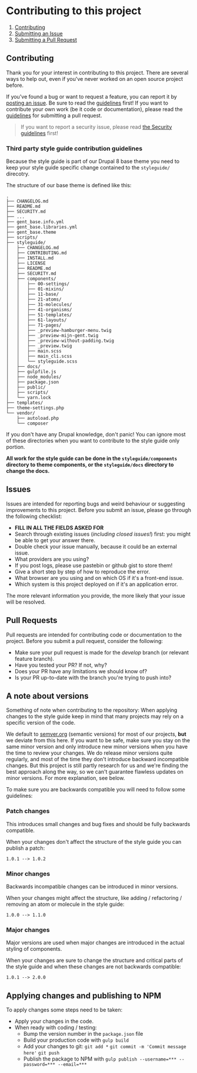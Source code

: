# Contributing to this project

1. [Contributing](#contributing)
2. [Submitting an Issue](#issues)
3. [Submitting a Pull Request](#pull-requests)

## Contributing

Thank you for your interest in contributing to this project. There are several
ways to help out, even if you've never worked on an open source project before.

If you've found a bug or want to request a feature, you can report it by
[posting an issue](https://github.com/digipolisgent/drupal_theme_gent-base/issues/new).
Be sure to read the [guidelines](#issues) first! If you want to contribute
your own work (be it code or documentation), please read the
[guidelines](#pull-requests) for submitting a pull request.

> If you want to report a security issue, please read
> [the Security guidelines](SECURITY.md) first!

### Third party style guide contribution guidelines 

Because the style guide is part of our Drupal 8 base theme you need to keep 
your style guide specific change contained to the `styleguide/` direcotry.

The structure of our base theme is defined like this:

```
.
├── CHANGELOG.md
├── README.md
├── SECURITY.md
├── ...
├── gent_base.info.yml
├── gent_base.libraries.yml
├── gent_base.theme
├── scripts/
├── styleguide/
│   ├── CHANGELOG.md
│   ├── CONTRIBUTING.md
│   ├── INSTALL.md
│   ├── LICENSE
│   ├── README.md
│   ├── SECURITY.md
│   ├── components/
│   │   ├── 00-settings/
│   │   ├── 01-mixins/
│   │   ├── 11-base/
│   │   ├── 21-atoms/
│   │   ├── 31-molecules/
│   │   ├── 41-organisms/
│   │   ├── 51-templates/
│   │   ├── 61-layouts/
│   │   ├── 71-pages/
│   │   ├── _preview-hamburger-menu.twig
│   │   ├── _preview-mijn-gent.twig
│   │   ├── _preview-without-padding.twig
│   │   ├── _preview.twig
│   │   ├── main.scss
│   │   ├── main_cli.scss
│   │   └── styleguide.scss
│   ├── docs/
│   ├── gulpfile.js
│   ├── node_modules/
│   ├── package.json
│   ├── public/
│   ├── scripts/
│   └── yarn.lock
├── templates/
├── theme-settings.php
└── vendor/
    ├── autoload.php
    └── composer
```

If you don't have any Drupal knowledge, don't panic! You can ignore most of 
these directories when you want to contribute to the style guide only portion.

**All work for the style guide can be done in the `styleguide/components`
directory to theme components, or the `styleguide/docs` directory to change
the docs.**

## Issues

Issues are intended for reporting bugs and weird behaviour or suggesting
improvements to this project. Before you submit an issue, please go through the
following checklist:

* **FILL IN ALL THE FIELDS ASKED FOR**
* Search through existing issues (*including closed issues!*) first: you might
  be able to get your answer there.
* Double check your issue manually, because it could be an external issue.
* What providers are you using?
* If you post logs, please use pastebin or github gist to store them!
* Give a short step by step of how to reproduce the error.
* What browser are you using and on which OS if it's a front-end issue.
* Which system is this project deployed on if it's an application error.

The more relevant information you provide, the more likely that your issue will
be resolved.

## Pull Requests

Pull requests are intended for contributing code or documentation to the
project. Before you submit a pull request, consider the following:

* Make sure your pull request is made for the *develop* branch (or relevant
  feature branch).
* Have you tested your PR? If not, why?
* Does your PR have any limitations we should know of?
* Is your PR up-to-date with the branch you're trying to push into?

## A note about versions

Something of note when contributing to the repository: When applying changes to
the style guide keep in mind that many projects may rely on a specific version
of the code.

We default to [semver.org](http://semver.org) (semantic versions) for most of
our projects, **but** we deviate from this here. If you want to be safe, make
sure you stay on the same minor version and only introduce new minor versions
when you have the time to review your changes. We do release minor versions
quite regularly, and most of the time they don't introduce backward incompatible
changes. But this project is still partly research for us and we're finding the
best approach along the way, so we can't guarantee flawless updates on minor
versions. For more explanation, see below.

To make sure you are backwards compatible you will need to follow some
guidelines:

### Patch changes

This introduces small changes and bug fixes and should be fully backwards
compatible.

When your changes don't affect the structure of the style guide you can publish
a patch:

```nolang
1.0.1 --> 1.0.2
```

### Minor changes

Backwards incompatible changes can be introduced in minor versions.

When your changes might affect the structure, like adding / refactoring /
removing an atom or molecule in the style guide:

```nolang
1.0.0 --> 1.1.0
```

### Major changes

Major versions are used when major changes are introduced in the actual
styling of components.

When your changes are sure to change the structure and critical parts of the
style guide and when these changes are not backwards compatible:

```nolang
1.0.1 --> 2.0.0
```

## Applying changes and publishing to NPM

To apply changes some steps need to be taken:

* Apply your changes in the code.
* When ready with coding / testing:
  * Bump the version number in the `package.json` file
  * Build your production code with
    `gulp build`
  * Add your changes to git:
    `git add *`
    `git commit -m 'Commit message here'`
    `git push`
  * Publish the package to NPM with
    `gulp publish --username=*** --password=*** --email=***`
